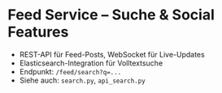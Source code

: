 # Feed Service – Suche & Social Features

- REST-API für Feed-Posts, WebSocket für Live-Updates
- Elasticsearch-Integration für Volltextsuche
- Endpunkt: `/feed/search?q=...`
- Siehe auch: `search.py`, `api_search.py`
